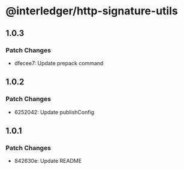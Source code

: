 # @interledger/http-signature-utils

## 1.0.3

### Patch Changes

- dfecee7: Update prepack command

## 1.0.2

### Patch Changes

- 6252042: Update publishConfig

## 1.0.1

### Patch Changes

- 842630e: Update README
